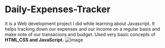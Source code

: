 # Daily-Expenses-Tracker

It is a Web development project I did while learning about Javascript. It helps tracking down our expenses and our income on a regular basis and make note of our transacions and budget. Used very basic concepts of **HTML,CSS and JavaScript.**
![image](https://user-images.githubusercontent.com/69184171/204887383-4167fcdd-d51f-4545-8c30-3f5a43d567bd.png)
